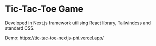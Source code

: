 # Tic-Tac-Toe Game
Developed in Next.js framework utilising React library, Tailwindcss and standard CSS.

Demo: https://tic-tac-toe-nextjs-phi.vercel.app/
